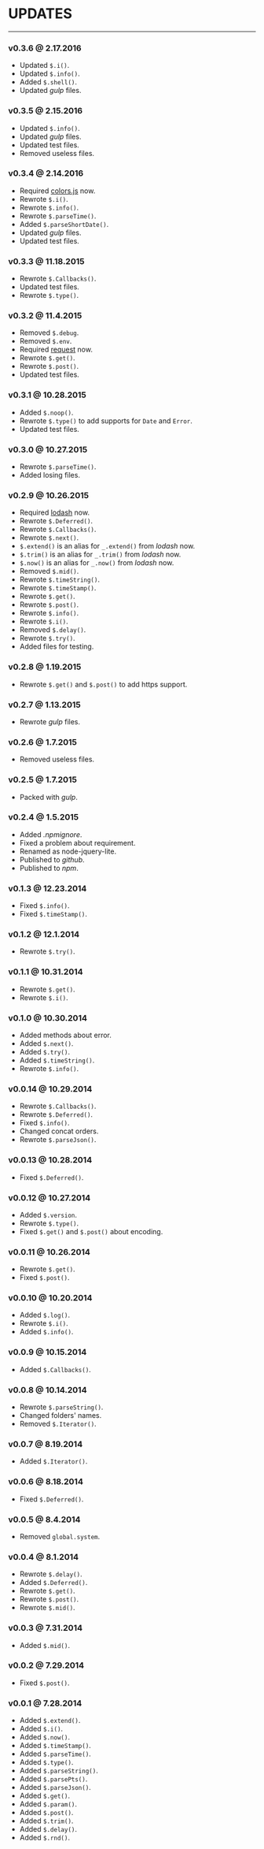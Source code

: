 # UPDATES
---

### v0.3.6 @ 2.17.2016
- Updated `$.i()`.
- Updated `$.info()`.
- Added `$.shell()`.
- Updated *gulp* files.

### v0.3.5 @ 2.15.2016
- Updated `$.info()`.
- Updated *gulp* files.
- Updated test files.
- Removed useless files.

### v0.3.4 @ 2.14.2016
- Required [colors.js](https://github.com/Marak/colors.js) now.
- Rewrote `$.i()`.
- Rewrote `$.info()`.
- Rewrote `$.parseTime()`.
- Added `$.parseShortDate()`.
- Updated *gulp* files.
- Updated test files.

### v0.3.3 @ 11.18.2015
- Rewrote `$.Callbacks()`.
- Updated test files.
- Rewrote `$.type()`.

### v0.3.2 @ 11.4.2015
- Removed `$.debug`.
- Removed `$.env`.
- Required [request](https://github.com/request/request) now.
- Rewrote `$.get()`.
- Rewrote `$.post()`.
- Updated test files.

### v0.3.1 @ 10.28.2015
- Added `$.noop()`.
- Rewrote `$.type()` to add supports for `Date` and `Error`.
- Updated test files.

### v0.3.0 @ 10.27.2015
- Rewrote `$.parseTime()`.
- Added losing files.

### v0.2.9 @ 10.26.2015
- Required [lodash](https://github.com/lodash/lodash) now.
- Rewrote `$.Deferred()`.
- Rewrote `$.Callbacks()`.
- Rewrote `$.next()`.
- `$.extend()` is an alias for `_.extend()` from *lodash* now.
- `$.trim()` is an alias for `_.trim()` from *lodash* now.
- `$.now()` is an alias for `_.now()` from *lodash* now.
- Removed `$.mid()`.
- Rewrote `$.timeString()`.
- Rewrote `$.timeStamp()`.
- Rewrote `$.get()`.
- Rewrote `$.post()`.
- Rewrote `$.info()`.
- Rewrote `$.i()`.
- Removed `$.delay()`.
- Rewrote `$.try()`.
- Added files for testing.

### v0.2.8 @ 1.19.2015
- Rewrote `$.get()` and `$.post()` to add https support.

### v0.2.7 @ 1.13.2015
- Rewrote *gulp* files.

### v0.2.6 @ 1.7.2015
- Removed useless files.

### v0.2.5 @ 1.7.2015
- Packed with *gulp*.

### v0.2.4 @ 1.5.2015
- Added *.npmignore*.
- Fixed a problem about requirement.
- Renamed as node-jquery-lite.
- Published to *github*.
- Published to *npm*.

### v0.1.3 @ 12.23.2014
- Fixed `$.info()`.
- Fixed `$.timeStamp()`.

### v0.1.2 @ 12.1.2014
- Rewrote `$.try()`.

### v0.1.1 @ 10.31.2014
- Rewrote `$.get()`.
- Rewrote `$.i()`.

### v0.1.0 @ 10.30.2014
- Added methods about error.
- Added `$.next()`.
- Added `$.try()`.
- Added `$.timeString()`.
- Rewrote `$.info()`.

### v0.0.14 @ 10.29.2014
- Rewrote `$.Callbacks()`.
- Rewrote `$.Deferred()`.
- Fixed `$.info()`.
- Changed concat orders.
- Rewrote `$.parseJson()`.

### v0.0.13 @ 10.28.2014
- Fixed `$.Deferred()`.

### v0.0.12 @ 10.27.2014
- Added `$.version`.
- Rewrote `$.type()`.
- Fixed `$.get()` and `$.post()` about encoding.

### v0.0.11 @ 10.26.2014
- Rewrote `$.get()`.
- Fixed `$.post()`.

### v0.0.10 @ 10.20.2014
- Added `$.log()`.
- Rewrote `$.i()`.
- Added `$.info()`.

### v0.0.9 @ 10.15.2014
- Added `$.Callbacks()`.

### v0.0.8 @ 10.14.2014
- Rewrote `$.parseString()`.
- Changed folders' names.
- Removed `$.Iterator()`.

### v0.0.7 @ 8.19.2014
- Added `$.Iterator()`.

### v0.0.6 @ 8.18.2014
- Fixed `$.Deferred()`.

### v0.0.5 @ 8.4.2014
- Removed `global.system`.

### v0.0.4 @ 8.1.2014
- Rewrote `$.delay()`.
- Added `$.Deferred()`.
- Rewrote `$.get()`.
- Rewrote `$.post()`.
- Rewrote `$.mid()`.

### v0.0.3 @ 7.31.2014
- Added `$.mid()`.

### v0.0.2 @ 7.29.2014
- Fixed `$.post()`.

### v0.0.1 @ 7.28.2014
- Added `$.extend()`.
- Added `$.i()`.
- Added `$.now()`.
- Added `$.timeStamp()`.
- Added `$.parseTime()`.
- Added `$.type()`.
- Added `$.parseString()`.
- Added `$.parsePts()`.
- Added `$.parseJson()`.
- Added `$.get()`.
- Added `$.param()`.
- Added `$.post()`.
- Added `$.trim()`.
- Added `$.delay()`.
- Added `$.rnd()`.